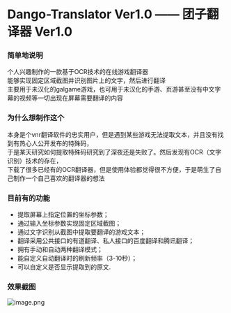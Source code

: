 # Dango-Translator Ver1.0 —— 团子翻译器 Ver1.0


### 简单地说明
个人兴趣制作的一款基于OCR技术的在线游戏翻译器<br/>
能够实现固定区域截图并识别图片上的文字，然后进行翻译<br/>
主要用于未汉化的galgame游戏，也可用于未汉化的手游、页游甚至没有中文字幕的视频等一切出现在屏幕需要翻译的内容<br/>  


### 为什么想制作这个
本身是个vnr翻译软件的忠实用户，但是遇到某些游戏无法提取文本，并且没有找到有热心人公开发布的特殊码，<br/>
于是某天研究如何提取特殊码研究到了深夜还是失败了。然后发现有OCR（文字识别）技术的存在，<br/>
下载了很多已经有的OCR翻译器，但是使用体验都觉得很不方便，于是萌生了自己制作一个自己喜欢的翻译器的想法<br/>

### 目前有的功能
+ 提取屏幕上指定位置的坐标参数；
+ 通过输入坐标参数实现固定区域截图；
+ 通过文字识别从截图中提取要翻译的游戏文本；
+ 翻译采用公共接口的有道翻译、私人接口的百度翻译和腾讯翻译；
+ 拥有手动和自动两种翻译模式；
+ 能自定义自动翻译时的刷新频率（3-10秒）；
+ 可以自定义是否显示提取到的原文.

<h3>效果截图</h3>


![image.png](https://raw.githubusercontent.com/PantsuDango/Dango-Translator/master/git_image/1.png)
